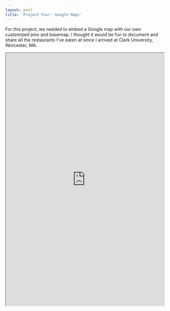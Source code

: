 ```yaml
---
layout: post
title: 'Project Four: Google Maps'
---
```


For this project, we needed to embed a Google map with our own customized pins and basemap. I thought it would be fun to document and share all the restaurants I've eaten at since I arrived at Clark University, Worcester, MA.

<iframe src="https://www.google.com/maps/d/u/0/embed?mid=1vja92O_Tz7C-hFwi2POkqdzoF3AHUGf3" width="100%" height="800"></iframe>
